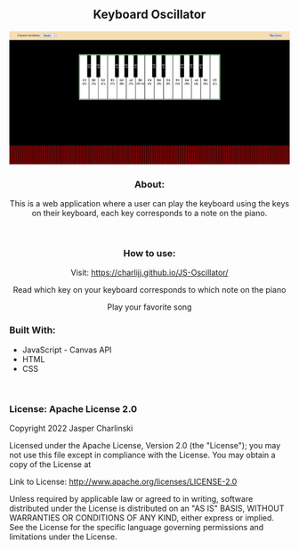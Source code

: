 <h2 align="center">Keyboard Oscillator</h2>

![alt text](https://github.com/charlijj/portfolio/blob/main/img/keyboardBackground.jpg)


<h3 align="center">About: </h3>
<p align="center">This is a web application where a user can play the keyboard using the keys on their keyboard, each key corresponds to a note on the piano.</p>
<br />

<h3 align="center">How to use: </h3>
<p align="center">Visit: <a href="https://charlijj.github.io/JS-Oscillator/">https://charlijj.github.io/JS-Oscillator/</a></p>
<p align="center">Read which key on your keyboard corresponds to which note on the piano</p>
<p align="center">Play your favorite song</p>


<h3>Built With: </h3>

<ul>
  <li>JavaScript - Canvas API</li>
  <li>HTML</li>
  <li>CSS</li>
</ul>

<br />

<h3>License: Apache License 2.0</h3>
<p>Copyright 2022 Jasper Charlinski</p>
<p>Licensed under the Apache License, Version 2.0 (the "License"); you may not use this file except in compliance with the License. You may obtain a copy of the License at</p>
<p>Link to License: <a href="http://www.apache.org/licenses/LICENSE-2.0">http://www.apache.org/licenses/LICENSE-2.0</a>
<p>Unless required by applicable law or agreed to in writing, software distributed under the License is distributed on an "AS IS" BASIS, WITHOUT WARRANTIES OR CONDITIONS OF ANY KIND, either express or implied. See the License for the specific language governing permissions and limitations under the License.</p>
